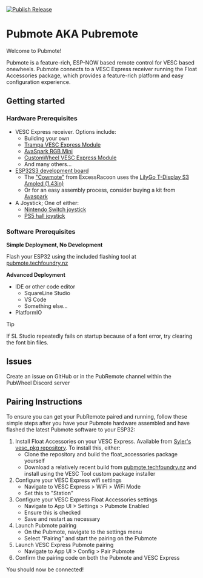 [![Publish Release](https://github.com/contactsimonwilson/PubRemote/actions/workflows/release.yml/badge.svg?branch=master)](https://github.com/contactsimonwilson/PubRemote/actions/workflows/release.yml)

# Pubmote AKA Pubremote

Welcome to Pubmote!

Pubmote is a feature-rich, ESP-NOW based remote control for VESC based onewheels. Pubmote connects to a VESC Express receiver running the Float Accessories package, which provides a feature-rich platform and easy configuration experience.

## Getting started

### Hardware Prerequisites
- VESC Express receiver. Options include:
  - Building your own
  - [Trampa VESC Express Module](https://trampaboards.com/vesc-express--p-34857.html)
  - [AvaSpark RGB Mini](https://avaspark.com/products/avaspark-rgb-mini)
  - [CustomWheel VESC Express Module](https://customwheel.shop/accesories/vesc-express-module-wifi-bt)
  - And many others...
- [ESP32S3 development board](https://www.waveshare.com/esp32-s3-touch-lcd-1.28.htm)
  - The ["Cowmote"](https://cowpowersystems.com/product/1) from ExcessRacoon uses the [LilyGo T-Display S3 Amoled (1.43in)](https://lilygo.cc/products/t-display-s3-amoled-1-64?variant=44507650556085)
  - Or for an easy assembly process, consider buying a kit from [Avaspark](https://avaspark.com/products/pubmote-dev-kit)
- A Joystick; One of either:
  - [Nintendo Switch joystick](https://vi.aliexpress.com/item/1005006746686389.html)
  - [PS5 hall joystick](https://vi.aliexpress.com/item/1005005916919152.html)

### Software Prerequisites

**Simple Deployment, No Development**

Flash your ESP32 using the included flashing tool at [pubmote.techfoundry.nz](https://pubmote.techfoundry.nz)

**Advanced Deployment**
- IDE or other code editor
  - SquareLine Studio
  - VS Code
  - Something else...
- PlatformIO

> [!TIP]
> If SL Studio repeatedly fails on startup because of a font error, try clearing the font bin files.

## Issues

Create an issue on GitHub or in the PubRemote channel within the PubWheel Discord server

## Pairing Instructions

To ensure you can get your PubRemote paired and running, follow these simple steps after you have your Pubmote hardware assembled and have flashed the latest Pubmote software to your ESP32:

1. Install Float Accessories on your VESC Express. Available from [Syler's vesc_pkg repository](https://github.com/Relys/vesc_pkg). To install this, either:
    - Clone the repository and build the float_accessories package yourself
    - Download a relatively recent build from [pubmote.techfoundry.nz](https://pubmote.techfoundry.nz) and install using the VESC Tool custom package installer
2. Configure your VESC Express wifi settings
    - Navigate to VESC Express > WiFi > WiFi Mode
    - Set this to "Station"
3. Configure your VESC Express Float Accessories settings
    - Navigate to App UI > Settings > Pubmote Enabled
    - Ensure this is checked
    - Save and restart as necessary
4. Launch Pubmote pairing
    - On the Pubmote, navigate to the settings menu
    - Select "Pairing" and start the pairing on the Pubmote
5. Launch VESC Express Pubmote pairing
    - Navigate to App UI > Config > Pair Pubmote
6. Confirm the pairing code on both the Pubmote and VESC Express

You should now be connected!